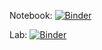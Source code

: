 Notebook: [![Binder](https://mybinder.org/badge_logo.svg)](https://mybinder.org/v2/gh/pensievelearner/BIOS512-binder/main)

Lab: [![Binder](https://mybinder.org/badge_logo.svg)](https://mybinder.org/v2/gh/pensievelearner/BIOS512-binder/main?urlpath=lab)
